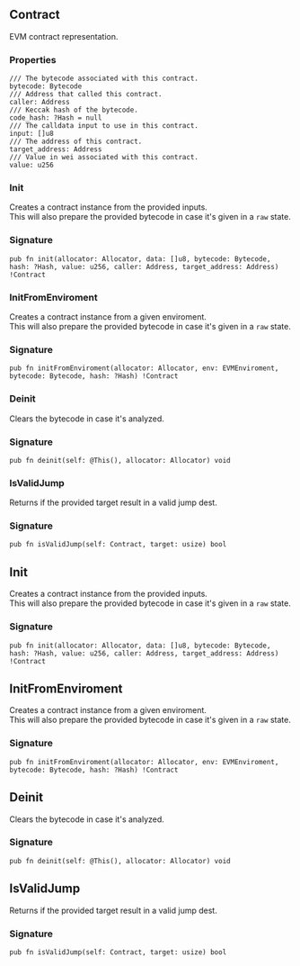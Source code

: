## Contract

EVM contract representation.

### Properties

```zig
/// The bytecode associated with this contract.
bytecode: Bytecode
/// Address that called this contract.
caller: Address
/// Keccak hash of the bytecode.
code_hash: ?Hash = null
/// The calldata input to use in this contract.
input: []u8
/// The address of this contract.
target_address: Address
/// Value in wei associated with this contract.
value: u256
```

### Init
Creates a contract instance from the provided inputs.\
This will also prepare the provided bytecode in case it's given in a `raw` state.

### Signature

```zig
pub fn init(allocator: Allocator, data: []u8, bytecode: Bytecode, hash: ?Hash, value: u256, caller: Address, target_address: Address) !Contract
```

### InitFromEnviroment
Creates a contract instance from a given enviroment.\
This will also prepare the provided bytecode in case it's given in a `raw` state.

### Signature

```zig
pub fn initFromEnviroment(allocator: Allocator, env: EVMEnviroment, bytecode: Bytecode, hash: ?Hash) !Contract
```

### Deinit
Clears the bytecode in case it's analyzed.

### Signature

```zig
pub fn deinit(self: @This(), allocator: Allocator) void
```

### IsValidJump
Returns if the provided target result in a valid jump dest.

### Signature

```zig
pub fn isValidJump(self: Contract, target: usize) bool
```

## Init
Creates a contract instance from the provided inputs.\
This will also prepare the provided bytecode in case it's given in a `raw` state.

### Signature

```zig
pub fn init(allocator: Allocator, data: []u8, bytecode: Bytecode, hash: ?Hash, value: u256, caller: Address, target_address: Address) !Contract
```

## InitFromEnviroment
Creates a contract instance from a given enviroment.\
This will also prepare the provided bytecode in case it's given in a `raw` state.

### Signature

```zig
pub fn initFromEnviroment(allocator: Allocator, env: EVMEnviroment, bytecode: Bytecode, hash: ?Hash) !Contract
```

## Deinit
Clears the bytecode in case it's analyzed.

### Signature

```zig
pub fn deinit(self: @This(), allocator: Allocator) void
```

## IsValidJump
Returns if the provided target result in a valid jump dest.

### Signature

```zig
pub fn isValidJump(self: Contract, target: usize) bool
```

